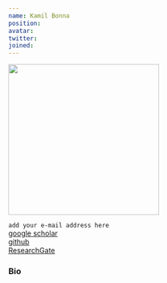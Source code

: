 ```yaml
---
name: Kamil Bonna
position: 
avatar: 
twitter: 
joined: 
---
```


<img width="300" src="{{site.baseurl}}/images/people/{{page.avatar}}" data-action="zoom">

`add your e-mail address here`<br>
[<i class="fa fa-bar-chart"></i> google scholar](https://scholar.google.pl/citations?user=mBE4nHsAAAAJ&hl=pl) <br>
[<i class="fa fa-bar-github"></i> github](https://github.com/) <br>
[<i class="fa fa-bar-researchgate"></i> ResearchGate](https://researchgate.net) <br>

### Bio


